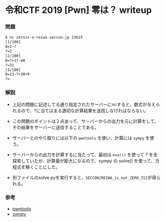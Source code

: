 # 令和CTF 2019 [Pwn] 零は？ writeup
### 問題
```bash
$ nc zerois-o-reiwa.seccon.jp 23615
[1/100]
0=2-?
?=2
[2/100]
0=?+17-48
?=31
[3/100]
0=13-?+38+9
?=
```

### 解説
- 上記の問題に記述してる通り指定されたサーバーにncすると、数式が与えられるので、?に当てはまる適切な計算結果を送信しなければならない。

- この問題のポイントは２点あって、サーバーからの出力を元に計算をして、その結果をサーバーに送信することである。

- サーバーとのやり取りには以下の `pwntools` を使い、計算には `sympy` を使う。

- サーバーからの出力を計算するに当たって、最初は `eval()` を使って ? を全探索していたが、計算量が膨大になるので、sympy の solve() を使って、方程式を解くことにした。

- 別ファイルのsolve.pyを実行すると、`SECCON{REIWA_is_not_ZERO_IS}`が得られる。

### 参考
- [pwntools](https://github.com/arthaud/python3-pwntools)
- [sympy](https://www.sympy.org/en/index.html)
